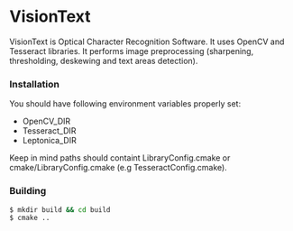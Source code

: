 # VisionText

VisionText is Optical Character Recognition Software. It uses OpenCV and Tesseract libraries. It performs image preprocessing (sharpening, thresholding, deskewing and text areas detection).

### Installation

You should have following environment variables properly set: 
- OpenCV_DIR
- Tesseract_DIR
- Leptonica_DIR

Keep in mind paths should containt LibraryConfig.cmake or cmake/LibraryConfig.cmake (e.g TesseractConfig.cmake).

### Building

```sh
$ mkdir build && cd build
$ cmake ..
```